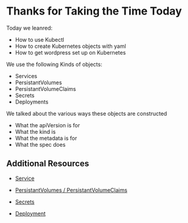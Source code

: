 # Thanks for Taking the Time Today

Today we leanred: 

+ How to use Kubectl
+ How to create Kubernetes objects with yaml 
+ How to get wordpress set up on Kubernetes

We use the following Kinds of objects:

+ Services
+ PersistantVolumes
+ PersistantVolumeClaims
+ Secrets
+ Deployments

We talked about the various ways these objects are constructed

+ What the apiVersion is for
+ What the kind is
+ What the metadata is for
+ What the spec does

## Additional Resources

+ [Service](https://kubernetes.io/docs/concepts/services-networking/service/)

+ [PersistantVolumes / PersistantVolumeClaims](https://kubernetes.io/docs/concepts/storage/persistent-volumes)

+ [Secrets](https://kubernetes.io/docs/concepts/configuration/secret/)

+ [Deployment](https://kubernetes.io/docs/concepts/workloads/controllers/deployment/)
